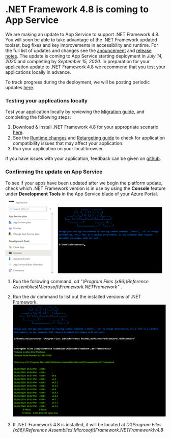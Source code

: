# .NET Framework 4.8 is coming to App Service
We are making an update to App Service to support .NET Framework 4.8. You will soon be able to take advantage of the .NET Framework updated toolset, bug fixes and key improvements in accessibility and runtime.  For the full list of updates and changes see the [anouncement](https://devblogs.microsoft.com/dotnet/announcing-the-net-framework-4-8/) and [release notes](https://github.com/microsoft/dotnet/blob/master/releases/net48/README.md).  The update is coming to App Service starting deployment in *July 14, 2020* and completing by *September 15, 2020*.  In preparation for your application update to .NET Framework 4.8 we recommend that you test your applications locally in advance.

To track progress during the deployment, we will be posting periodic updates [here](https://github.com/Azure/app-service-announcements/issues/249).

### Testing your applications locally
Test your application locally by reviewing the [Migration guide](https://docs.microsoft.com/en-us/dotnet/framework/migration-guide/), and completing the following steps:

1. Download & install .NET Framework 4.8 for your appropriate scenario [here](https://devblogs.microsoft.com/dotnet/announcing-the-net-framework-4-8/).
2. See the [Runtime changes](https://docs.microsoft.com/en-us/dotnet/framework/migration-guide/runtime/4.7.2-4.8) and [Retargeting guide](https://docs.microsoft.com/en-us/dotnet/framework/migration-guide/retargeting/4.7.2-4.8) to check for application compatibility issues that may affect your application.
3. Run your application on your local browser.

If you have issues with your application, feedback can be given on [github](https://github.com/Microsoft/dotnet/issues/).

### Confirming the update on App Service
To see if your apps have been updated after we begin the platform update, check which .NET Framework version is in use by using the **Console** feature under **Development Tools** in the App Service blade of your Azure Portal.

![Console](images/console.png)

1. Run the following command: *cd "\Program Files (x86)\Reference Assemblies\Microsoft\Framework\.NETFramework"* .  

2. Run the *dir* command to list out the installed versions of .NET Framework.  
![Console2](images/console2.png)

3. If .NET Framework 4.8 is installed, it will be located at *D:\Program Files (x86)\Reference Assemblies\Microsoft\Framework\.NETFramework\v4.8*



